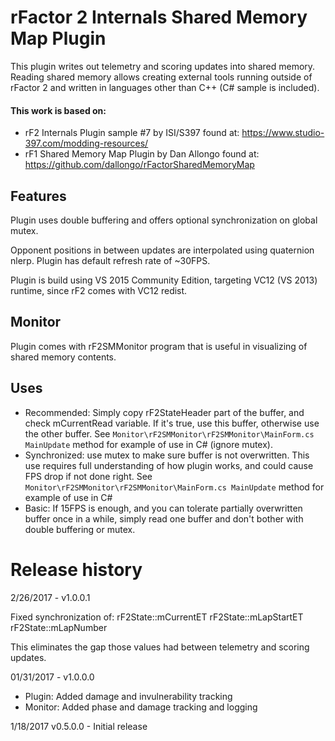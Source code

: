 # rFactor 2 Internals Shared Memory Map Plugin

This plugin writes out telemetry and scoring updates into shared memory.  Reading shared memory allows creating  external tools running outside of rFactor 2 and written in languages other than C++ (C# sample is included).

#### This work is based on:
  * rF2 Internals Plugin sample #7 by ISI/S397 found at: https://www.studio-397.com/modding-resources/
  * rF1 Shared Memory Map Plugin by Dan Allongo found at: https://github.com/dallongo/rFactorSharedMemoryMap

## Features
Plugin uses double buffering and offers optional synchronization on global mutex.

Opponent positions in between updates are interpolated using quaternion nlerp.  Plugin has default refresh rate of  ~30FPS.

Plugin is build using VS 2015 Community Edition, targeting VC12 (VS 2013) runtime, since rF2 comes with VC12 redist.

## Monitor
Plugin comes with rF2SMMonitor program that is useful in visualizing of shared memory contents.

## Uses
  * Recommended: Simply copy rF2StateHeader part of the buffer, and check mCurrentRead variable.  If it's true, use this buffer, otherwise use the other buffer.  See `Monitor\rF2SMMonitor\rF2SMMonitor\MainForm.cs MainUpdate` method for example of use in C# (ignore mutex).
  * Synchronized: use mutex to make sure buffer is not overwritten. This use requires full understanding of how plugin works, and could cause FPS drop if not done right.  See `Monitor\rF2SMMonitor\rF2SMMonitor\MainForm.cs MainUpdate` method for example of use in C#
  * Basic: If 15FPS is enough, and you can tolerate partially overwritten buffer once in a while, simply read one buffer and don't bother with double buffering or mutex.

# Release history

2/26/2017 - v1.0.0.1

  Fixed synchronization of:
    rF2State::mCurrentET
    rF2State::mLapStartET
    rF2State::mLapNumber

  This eliminates the gap those values had between telemetry and scoring updates.

01/31/2017 - v1.0.0.0
  * Plugin: Added damage and invulnerability tracking
  * Monitor: Added phase and damage tracking and logging


1/18/2017 v0.5.0.0 - Initial release
